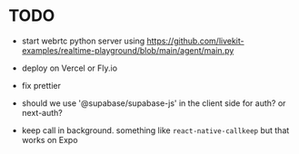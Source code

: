 # TODO

- start webrtc python server using <https://github.com/livekit-examples/realtime-playground/blob/main/agent/main.py>
- deploy on Vercel or Fly.io


- fix prettier
- should we use '@supabase/supabase-js' in the client side for auth? or next-auth?
- keep call in background. something like `react-native-callkeep` but that works on Expo
